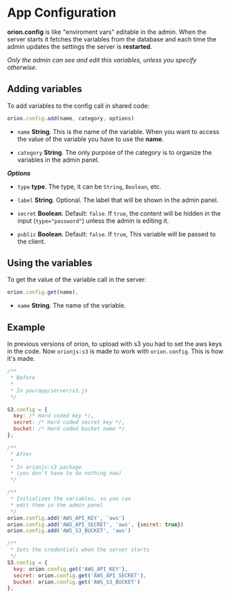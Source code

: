 # App Configuration

**orion.config** is like "enviroment vars" editable in the admin.
When the server starts it fetches the variables from the database
and each time the admin updates the settings the server is **restarted**.

*Only the admin can see and edit this variables, unless you specify otherwise*.

## Adding variables

To add variables to the config call in shared code:

```js
orion.config.add(name, category, options)
```

- ```name``` **String**. This is the name of the variable.
When you want to access the value of the variable you have to
use the **name**.

- ```category``` **String**. The only purpose of the category is to
organize the variables in the admin panel.


***Options***

- ```type``` **type**. The type, it can be ```String```, ```Boolean```, etc.

- ```label``` **String**. Optional. The label that will be shown in the admin panel.

- ```secret``` **Boolean**. Default: ```false```. If ```true```, the content will be
hidden in the input (```type="password"```) unless the admin is editing it.

- ```public``` **Boolean**. Default: ```false```. If ```true```, This variable will
be passed to the client.

## Using the variables

To get the value of the variable call in the server:

```js
orion.config.get(name),
```

- ```name``` **String**. The name of the variable.

## Example

In previous versions of orion, to upload with s3 you had to set the aws keys in the code.
Now ```orionjs:s3``` is made to work with ```orion.config```. This is how it's made.

```js
/**
 * Before
 *
 * In yourapp/server/s3.js
 */

S3.config = {
  key: /* Hard coded key */,
  secret: /* Hard coded secret key */,
  bucket: /* Hard coded bucket name */
};

/**
 * After
 *
 * In orionjs:s3 package
 * (you don't have to do nothing now)
 */

/**
 * Initializes the variables, so you can
 * edit them in the admin panel
 */
orion.config.add('AWS_API_KEY', 'aws')
orion.config.add('AWS_API_SECRET', 'aws', {secret: true})
orion.config.add('AWS_S3_BUCKET', 'aws')

/**
 * Sets the credentials when the server starts
 */
S3.config = {
  key: orion.config.get('AWS_API_KEY'),
  secret: orion.config.get('AWS_API_SECRET'),
  bucket: orion.config.get('AWS_S3_BUCKET')
};
```
